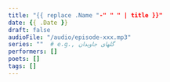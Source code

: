 ```yaml
---
title: "{{ replace .Name "-" " " | title }}"
date: {{ .Date }}
draft: false
audioFile: "/audio/episode-xxx.mp3"
series: ""  # e.g., گلهای جاویدان
performers: []
poets: []
tags: []
---
```


